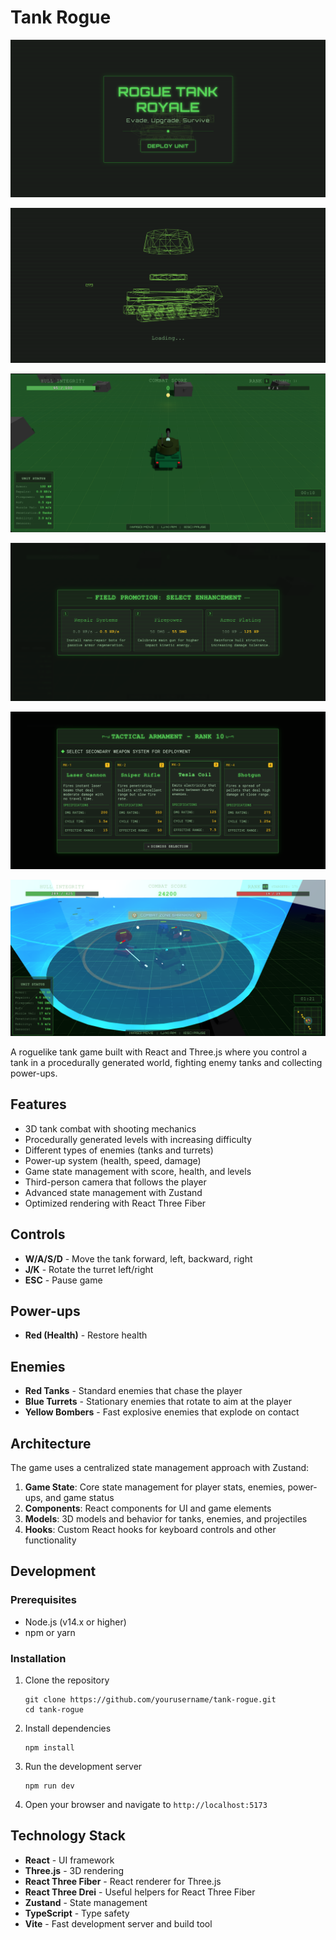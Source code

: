 # Tank Rogue

![Start Screen](/public/assets/images/startScreen.png)

![Loading Screen](/public/assets/images/loading.png)

![Early Game](/public/assets/images/earlyGame.png)

![Attribute Upgrade](/public/assets/images/attributeUpgrade.png)

![Secondary Upgrade](/public/assets/images/secondaryUpgrade.png)

![End Game](/public/assets/images/endGame.png)

A roguelike tank game built with React and Three.js where you control a tank in a procedurally generated world, fighting enemy tanks and collecting power-ups.

## Features

- 3D tank combat with shooting mechanics
- Procedurally generated levels with increasing difficulty
- Different types of enemies (tanks and turrets)
- Power-up system (health, speed, damage)
- Game state management with score, health, and levels
- Third-person camera that follows the player
- Advanced state management with Zustand
- Optimized rendering with React Three Fiber

## Controls

- **W/A/S/D** - Move the tank forward, left, backward, right
- **J/K** - Rotate the turret left/right
- **ESC** - Pause game

## Power-ups

- **Red (Health)** - Restore health

## Enemies

- **Red Tanks** - Standard enemies that chase the player
- **Blue Turrets** - Stationary enemies that rotate to aim at the player
- **Yellow Bombers** - Fast explosive enemies that explode on contact

## Architecture

The game uses a centralized state management approach with Zustand:

1. **Game State**: Core state management for player stats, enemies, power-ups, and game status
2. **Components**: React components for UI and game elements
3. **Models**: 3D models and behavior for tanks, enemies, and projectiles
4. **Hooks**: Custom React hooks for keyboard controls and other functionality

## Development

### Prerequisites

- Node.js (v14.x or higher)
- npm or yarn

### Installation

1. Clone the repository

   ```
   git clone https://github.com/yourusername/tank-rogue.git
   cd tank-rogue
   ```

2. Install dependencies

   ```
   npm install
   ```

3. Run the development server

   ```
   npm run dev
   ```

4. Open your browser and navigate to `http://localhost:5173`

## Technology Stack

- **React** - UI framework
- **Three.js** - 3D rendering
- **React Three Fiber** - React renderer for Three.js
- **React Three Drei** - Useful helpers for React Three Fiber
- **Zustand** - State management
- **TypeScript** - Type safety
- **Vite** - Fast development server and build tool
